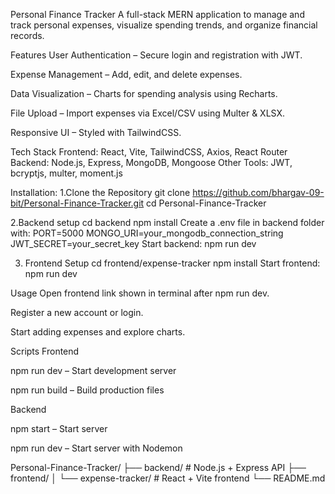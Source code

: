 Personal Finance Tracker
A full-stack MERN application to manage and track personal expenses, visualize spending trends, and organize financial records.

Features
User Authentication – Secure login and registration with JWT.

Expense Management – Add, edit, and delete expenses.

Data Visualization – Charts for spending analysis using Recharts.

File Upload – Import expenses via Excel/CSV using Multer & XLSX.

Responsive UI – Styled with TailwindCSS.

Tech Stack
Frontend: React, Vite, TailwindCSS, Axios, React Router
Backend: Node.js, Express, MongoDB, Mongoose
Other Tools: JWT, bcryptjs, multer, moment.js

Installation:
1.Clone the Repository
git clone https://github.com/bhargav-09-bit/Personal-Finance-Tracker.git
cd Personal-Finance-Tracker

2.Backend setup
cd backend
npm install
Create a .env file in backend folder with:
PORT=5000
MONGO_URI=your_mongodb_connection_string
JWT_SECRET=your_secret_key
Start backend:
npm run dev

3. Frontend Setup
   cd frontend/expense-tracker
   npm install
   Start frontend:
   npm run dev

Usage
Open frontend link shown in terminal after npm run dev.

Register a new account or login.

Start adding expenses and explore charts.

Scripts
Frontend

npm run dev – Start development server

npm run build – Build production files

Backend

npm start – Start server

npm run dev – Start server with Nodemon

Personal-Finance-Tracker/
├── backend/ # Node.js + Express API
├── frontend/
│ └── expense-tracker/ # React + Vite frontend
└── README.md
